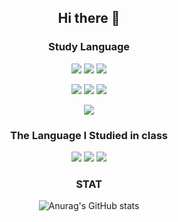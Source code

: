 <div align=center>

<h2> Hi there 👋</h2>

<!--
**Dev-SSW/Dev-SSW** is a ✨ _special_ ✨ repository because its `README.md` (this file) appears on your GitHub profile.

Here are some ideas to get you started:

- 🔭 I’m currently working on ...
- 🌱 I’m currently learning ...
- 👯 I’m looking to collaborate on ...
- 🤔 I’m looking for help with ...
- 💬 Ask me about ...
- 📫 How to reach me: ...
- 😄 Pronouns: ...
- ⚡ Fun fact: ...
-->

  
  
<h3>Study Language</h3>

<img src="https://img.shields.io/badge/Unity-FFFFFF?style=flat-square&logo=Unity&logoColor=black"/> <img src="https://img.shields.io/badge/Python-3776AB?style=flat-square&logo=Python&logoColor=white"/> <img src="https://img.shields.io/badge/Linux-FCC624?style=flat-square&logo=Linux&logoColor=white"/> 

<img src="https://img.shields.io/badge/Java-2C2255?style=flat-square&logo=Eclipse IDE&logoColor=white"/> <img src="https://img.shields.io/badge/MFC-5C2D91?style=flat-square&logo=Visual Studio&logoColor=white"/> <img src="https://img.shields.io/badge/Ubuntu-E95420?style=flat-square&logo=Ubuntu&logoColor=white"/>

<img src="https://img.shields.io/badge/-C%23-blueviolet?style=flat-square&logo=C#&logoColor=white"/>


<h3>The Language I Studied in class</h3>

<img src="https://img.shields.io/badge/C-A8B9CC?style=flat-square&logo=C&logoColor=black"/> <img src="https://img.shields.io/badge/C++-00599C?style=flat-square&logo=c%2B%2B&logoColor=white"/></a> <img src="https://img.shields.io/badge/Python-3776AB?style=flat-square&logo=Python&logoColor=white"/>
### STAT
![Anurag's GitHub stats](https://github-readme-stats.vercel.app/api?username=Dev-SSW&show_icons=true&theme=radical)

</div>
